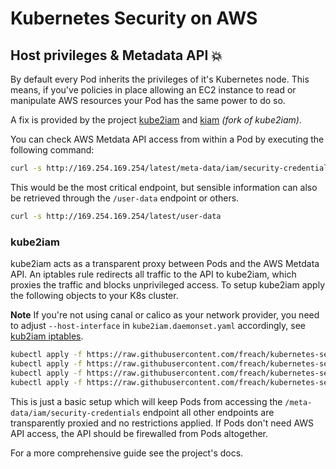 # Kubernetes Security on AWS

## Host privileges & Metadata API :boom:

By default every Pod inherits the privileges of it's Kubernetes node. This means, if you've policies in place allowing an EC2 instance to read or manipulate AWS resources your Pod has the same power to do so.

A fix is provided by the project [kube2iam](https://github.com/jtblin/kube2iam) and [kiam](https://github.com/uswitch/kiam) *(fork of kube2iam)*.

You can check AWS Metdata API access from within a Pod by executing the following command:

```sh
curl -s http://169.254.169.254/latest/meta-data/iam/security-credentials
```

This would be the most critical endpoint, but sensible information can also be retrieved through the `/user-data` endpoint or others.

```sh
curl -s http://169.254.169.254/latest/user-data
```

### kube2iam

kube2iam acts as a transparent proxy between Pods and the AWS Metdata API. An iptables rule redirects all traffic to the API to kube2iam, which proxies the traffic and blocks unprivileged access. To setup kube2iam apply the following objects to your K8s cluster.

**Note** If you're not using canal or calico as your network provider, you need to adjust `--host-interface` in `kube2iam.daemonset.yaml` accordingly, see [kub2iam iptables](https://github.com/jtblin/kube2iam#iptables).

```sh
kubectl apply -f https://raw.githubusercontent.com/freach/kubernetes-security-best-practice/master/AWS/kube2iam.serviceaccount.yaml
kubectl apply -f https://raw.githubusercontent.com/freach/kubernetes-security-best-practice/master/AWS/kube2iam.clusterrole.yaml
kubectl apply -f https://raw.githubusercontent.com/freach/kubernetes-security-best-practice/master/AWS/kube2iam.clusterrolebinding.yaml
kubectl apply -f https://raw.githubusercontent.com/freach/kubernetes-security-best-practice/master/AWS/kube2iam.daemonset.yaml
```

This is just a basic setup which will keep Pods from accessing the `/meta-data/iam/security-credentials` endpoint all other endpoints are transparently proxied and no restrictions applied. If Pods don't need AWS API access, the API should be firewalled from Pods altogether.

For a more comprehensive guide see the project's docs.

